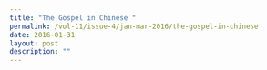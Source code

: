 ```yaml
---
title: "The Gospel in Chinese "
permalink: /vol-11/issue-4/jan-mar-2016/the-gospel-in-chinese
date: 2016-01-31
layout: post
description: ""
---
```

